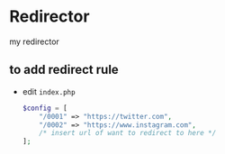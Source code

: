 # Redirector

my redirector

## to add redirect rule

* edit `index.php`
    ```php
    $config = [
        "/0001" => "https://twitter.com",
        "/0002" => "https://www.instagram.com",
        /* insert url of want to redirect to here */
    ];
    ```
